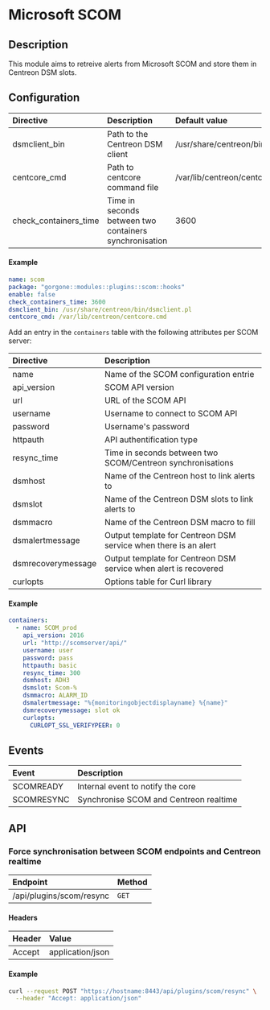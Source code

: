 # Microsoft SCOM

## Description

This module aims to retreive alerts from Microsoft SCOM and store them in Centreon DSM slots.

## Configuration

| Directive | Description | Default value |
| :- | :- | :- |
| dsmclient_bin | Path to the Centreon DSM client | /usr/share/centreon/bin/dsmclient.pl|
| centcore_cmd | Path to centcore command file | /var/lib/centreon/centcore.cmd |
| check_containers_time | Time in seconds between two containers synchronisation | 3600 |

#### Example

```yaml
name: scom
package: "gorgone::modules::plugins::scom::hooks"
enable: false
check_containers_time: 3600
dsmclient_bin: /usr/share/centreon/bin/dsmclient.pl
centcore_cmd: /var/lib/centreon/centcore.cmd
```

Add an entry in the `containers` table with the following attributes per SCOM server:

| Directive | Description |
| :------------ | :---------- |
| name | Name of the SCOM configuration entrie |
| api_version | SCOM API version |
| url | URL of the SCOM API |
| username | Username to connect to SCOM API |
| password | Username's password |
| httpauth | API authentification type |
| resync_time | Time in seconds between two SCOM/Centreon synchronisations |
| dsmhost | Name of the Centreon host to link alerts to |
| dsmslot | Name of the Centreon DSM slots to link alerts to |
| dsmmacro | Name of the Centreon DSM macro to fill |
| dsmalertmessage | Output template for Centreon DSM service when there is an alert |
| dsmrecoverymessage | Output template for Centreon DSM service when alert is recovered |
| curlopts | Options table for Curl library |

#### Example

```yaml
containers:
  - name: SCOM_prod
    api_version: 2016
    url: "http://scomserver/api/"
    username: user
    password: pass
    httpauth: basic
    resync_time: 300
    dsmhost: ADH3
    dsmslot: Scom-%
    dsmmacro: ALARM_ID
    dsmalertmessage: "%{monitoringobjectdisplayname} %{name}"
    dsmrecoverymessage: slot ok
    curlopts:
      CURLOPT_SSL_VERIFYPEER: 0
```

## Events

| Event | Description |
| :- | :- |
| SCOMREADY | Internal event to notify the core |
| SCOMRESYNC | Synchronise SCOM and Centreon realtime |

## API

### Force synchronisation between SCOM endpoints and Centreon realtime

| Endpoint | Method |
| :- | :- |
| /api/plugins/scom/resync | `GET` |

#### Headers

| Header | Value |
| :- | :- |
| Accept | application/json |

#### Example

```bash
curl --request POST "https://hostname:8443/api/plugins/scom/resync" \
  --header "Accept: application/json"
```
